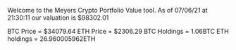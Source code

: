 Welcome to the Meyers Crypto Portfolio Value tool. 
As of 07/06/21 at 21:30:11 our valuation is $98302.01 

BTC Price = $34079.64
 ETH Price = $2306.29
BTC Holdings = 1.06BTC
 ETH holdings = 26.960005962ETH 
